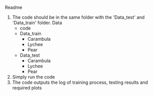 Readme
1. The code should be in the same folder with the 'Data_test' and 'Data_train' folder.
   Data
      - code
      - Data_train
        - Carambula
        - Lychee
        - Pear
      - Data_test
        - Carambula
        - Lychee
        - Pear
2. Simply run the code
3. The code outputs the log of training process, testing results and required plots